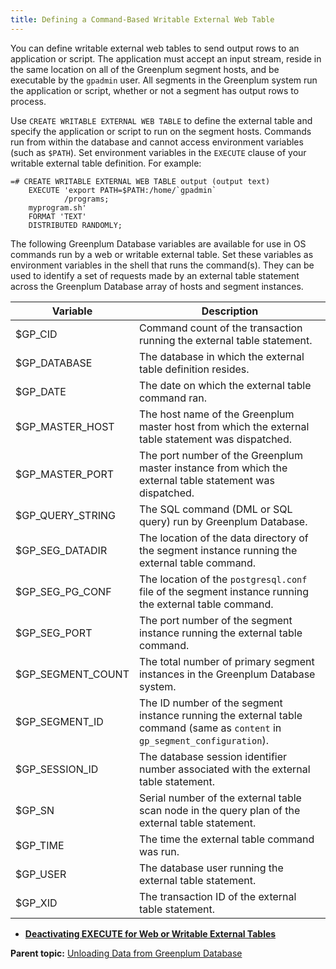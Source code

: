 ```yaml
---
title: Defining a Command-Based Writable External Web Table 
---
```


You can define writable external web tables to send output rows to an application or script. The application must accept an input stream, reside in the same location on all of the Greenplum segment hosts, and be executable by the `gpadmin` user. All segments in the Greenplum system run the application or script, whether or not a segment has output rows to process.

Use `CREATE WRITABLE EXTERNAL WEB TABLE` to define the external table and specify the application or script to run on the segment hosts. Commands run from within the database and cannot access environment variables \(such as `$PATH`\). Set environment variables in the `EXECUTE` clause of your writable external table definition. For example:

```
=# CREATE WRITABLE EXTERNAL WEB TABLE output (output text) 
    EXECUTE 'export PATH=$PATH:/home/`gpadmin`
            /programs;
    myprogram.sh' 
    FORMAT 'TEXT'
    DISTRIBUTED RANDOMLY;

```

The following Greenplum Database variables are available for use in OS commands run by a web or writable external table. Set these variables as environment variables in the shell that runs the command\(s\). They can be used to identify a set of requests made by an external table statement across the Greenplum Database array of hosts and segment instances.

|Variable|Description|
|--------|-----------|
|$GP\_CID|Command count of the transaction running the external table statement.|
|$GP\_DATABASE|The database in which the external table definition resides.|
|$GP\_DATE|The date on which the external table command ran.|
|$GP\_MASTER\_HOST|The host name of the Greenplum master host from which the external table statement was dispatched.|
|$GP\_MASTER\_PORT|The port number of the Greenplum master instance from which the external table statement was dispatched.|
|$GP\_QUERY\_STRING|The SQL command \(DML or SQL query\) run by Greenplum Database.|
|$GP\_SEG\_DATADIR|The location of the data directory of the segment instance running the external table command.|
|$GP\_SEG\_PG\_CONF|The location of the `postgresql.conf` file of the segment instance running the external table command.|
|$GP\_SEG\_PORT|The port number of the segment instance running the external table command.|
|$GP\_SEGMENT\_COUNT|The total number of primary segment instances in the Greenplum Database system.|
|$GP\_SEGMENT\_ID|The ID number of the segment instance running the external table command \(same as `content` in `gp_segment_configuration`\).|
|$GP\_SESSION\_ID|The database session identifier number associated with the external table statement.|
|$GP\_SN|Serial number of the external table scan node in the query plan of the external table statement.|
|$GP\_TIME|The time the external table command was run.|
|$GP\_USER|The database user running the external table statement.|
|$GP\_XID|The transaction ID of the external table statement.|

-   **[Deactivating EXECUTE for Web or Writable External Tables](../../load/topics/g-disabling-execute-for-web-or-writable-external-tables.html)**  


**Parent topic:** [Unloading Data from Greenplum Database](../../load/topics/g-unloading-data-from-greenplum-database.html)


